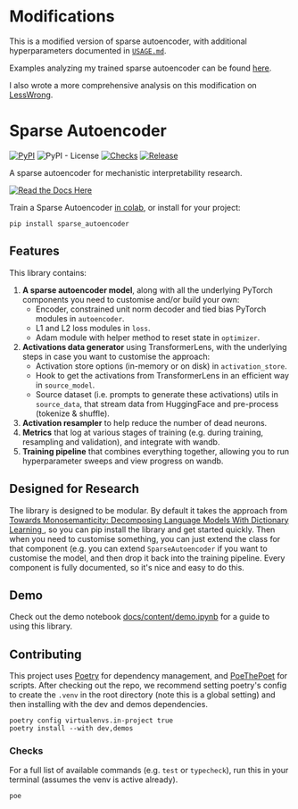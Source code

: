 # Modifications

This is a modified version of sparse autoencoder, with additional hyperparameters documented in [`USAGE.md`](https://github.com/HuFY-dev/sparse_autoencoder/blob/dev/docs/content/USAGE.md).

Examples analyzing my trained sparse autoencoder can be found [here](https://github.com/HuFY-dev/sparse_autoencoder/blob/dev/docs/content/NSAE_analysis.ipynb).

I also wrote a more comprehensive analysis on this modification on [LessWrong](https://www.lesswrong.com/editPost?postId=3ZCKSArYwgg9P4hqQ&key=60dc527bcff5e9a1fa0375c8ed4a03).

# Sparse Autoencoder

[![PyPI](https://img.shields.io/pypi/v/sparse_autoencoder?color=blue)](https://pypi.org/project/transformer-lens/)
![PyPI -
License](https://img.shields.io/pypi/l/sparse_autoencoder?color=blue) [![Checks](https://github.com/alan-cooney/sparse_autoencoder/actions/workflows/checks.yml/badge.svg)](https://github.com/alan-cooney/sparse_autoencoder/actions/workflows/checks.yml)
[![Release](https://github.com/alan-cooney/sparse_autoencoder/actions/workflows/release.yml/badge.svg)](https://github.com/alan-cooney/sparse_autoencoder/actions/workflows/release.yml)

A sparse autoencoder for mechanistic interpretability research.

[![Read the Docs
Here](https://img.shields.io/badge/-Read%20the%20Docs%20Here-blue?style=for-the-badge&logo=Read-the-Docs&logoColor=white&link=https://ai-safety-foundation.github.io/sparse_autoencoder/)](https://ai-safety-foundation.github.io/sparse_autoencoder/)

Train a Sparse Autoencoder [in colab](https://colab.research.google.com/github/ai-safety-foundation/sparse_autoencoder/blob/main/docs/content/demo.ipynb), or install for your project:

```shell
pip install sparse_autoencoder
```

## Features

This library contains:

   1. **A sparse autoencoder model**, along with all the underlying PyTorch components you need to
      customise and/or build your own:
      - Encoder, constrained unit norm decoder and tied bias PyTorch modules in `autoencoder`.
      - L1 and L2 loss modules in `loss`.
      - Adam module with helper method to reset state in `optimizer`.
   2. **Activations data generator** using TransformerLens, with the underlying steps in case you
      want to customise the approach:
      - Activation store options (in-memory or on disk) in `activation_store`.
      - Hook to get the activations from TransformerLens in an efficient way in `source_model`.
      - Source dataset (i.e. prompts to generate these activations) utils in `source_data`, that
        stream data from HuggingFace and pre-process (tokenize & shuffle).
   3. **Activation resampler** to help reduce the number of dead neurons.
   4. **Metrics** that log at various stages of training (e.g. during training, resampling and
      validation), and integrate with wandb.
   5. **Training pipeline** that combines everything together, allowing you to run hyperparameter
      sweeps and view progress on wandb.

## Designed for Research

The library is designed to be modular. By default it takes the approach from [Towards
Monosemanticity: Decomposing Language Models With Dictionary Learning
](https://transformer-circuits.pub/2023/monosemantic-features/index.html), so you can pip install
the library and get started quickly. Then when you need to customise something, you can just extend
the class for that component (e.g. you can extend `SparseAutoencoder` if you want to customise the
model, and then drop it back into the training pipeline. Every component is fully documented, so
it's nice and easy to do this.

## Demo

Check out the demo notebook [docs/content/demo.ipynb](https://github.com/ai-safety-foundation/sparse_autoencoder/blob/main/docs/content/demo.ipynb) for a guide to using this library.

## Contributing

This project uses [Poetry](https://python-poetry.org) for dependency management, and
[PoeThePoet](https://poethepoet.natn.io/installation.html) for scripts. After checking out the repo,
we recommend setting poetry's config to create the `.venv` in the root directory (note this is a
global setting) and then installing with the dev and demos dependencies.

```shell
poetry config virtualenvs.in-project true
poetry install --with dev,demos
```

### Checks

For a full list of available commands (e.g. `test` or `typecheck`), run this in your terminal
(assumes the venv is active already).

```shell
poe
```
